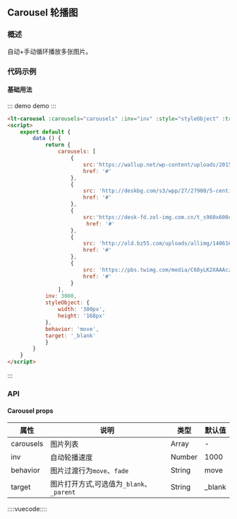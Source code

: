 ## Carousel 轮播图

### 概述

自动+手动循环播放多张图片。

### 代码示例

#### 基础用法


::: demo demo :::
```html
<lt-carousel :carousels="carousels" :inv="inv" :style="styleObject" :transitionBehavior="behavior" :target="target"></lt-carousel>
<script>
    export default {
        data () {
            return {
                carousels: [
                    {
                        src:'https://wallup.net/wp-content/uploads/2015/12/86881-anime-Hatsune_Miku-Vocaloid-cherry_blossom-748x421.jpg',
                        href: '#'
                    },
                    {
                        src: 'http://deskbg.com/s3/wpp/27/27900/5-centimeters-second-parking-desktop-background.jpg',
                        href: '#'
                    },
                    {
                        src:'https://desk-fd.zol-img.com.cn/t_s960x600c5/g5/M00/02/03/ChMkJlbKx2qIKPxiAAlXILFmr4gAALHzQFig2UACVc4500.jpg',
                         href: '#'
                    },
                    {
                        src: 'http://old.bz55.com/uploads/allimg/140616/1-140616095126.jpg',
                        href: '#'
                    },
                    {
                        src: 'https://pbs.twimg.com/media/C68yLK2XAAAcz8r.jpg',
                        href: '#'
                    }
                ],
            inv: 3000,
            styleObject: {
                width: '300px',
                height: '168px'
            },
            behavior: 'move',
            target: '_blank'
            }
        }
    }
</script>
```
:::

### API

#### Carousel props

属性|说明|类型|默认值
---|---|---|---
carousels | 图片列表 | Array | -
inv | 自动轮播速度 | Number | 1000
behavior | 图片过渡行为`move`、`fade` | String | move
target | 图片打开方式,可选值为`_blank`、`_parent` | String | _blank

::::vuecode::::
<script>
     export default {
        data () {
            return {
                carousels: [
                    {
                        src:'https://wallup.net/wp-content/uploads/2015/12/86881-anime-Hatsune_Miku-Vocaloid-cherry_blossom-748x421.jpg',
                        href: '#'
                    },
                    {
                        src: 'http://deskbg.com/s3/wpp/27/27900/5-centimeters-second-parking-desktop-background.jpg',
                        href: '#'
                    },
                    {
                        src:'https://desk-fd.zol-img.com.cn/t_s960x600c5/g5/M00/02/03/ChMkJlbKx2qIKPxiAAlXILFmr4gAALHzQFig2UACVc4500.jpg',
                         href: '#'
                    },
                    {
                        src: 'http://old.bz55.com/uploads/allimg/140616/1-140616095126.jpg',
                        href: '#'
                    },
                    {
                        src: 'https://pbs.twimg.com/media/C68yLK2XAAAcz8r.jpg',
                        href: '#'
                    }
                ],
            inv: 3000,
            styleObject: {
                width: '748px',
                height: '421px'
            },
            behavior: 'move',
            target: '_blank'
            }
        },
        methods: {
           switchBehavior () {
               this.behavior = 'fade'
           },
           switchTarget () {
               this.target = '_parent'
           }
        }
    }
</script>
